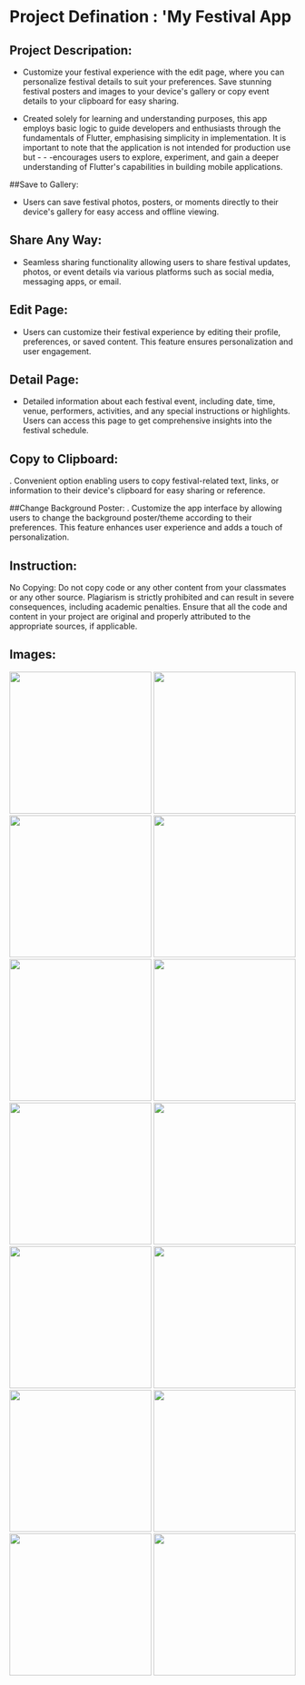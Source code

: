 # Project Defination : 'My Festival App

## Project Descripation:
- Customize your festival experience with the edit page, where you can personalize festival details to suit your preferences. Save stunning festival posters and images to your device's gallery or copy event details to your clipboard for easy sharing.

- Created solely for learning and understanding purposes, this app employs basic logic to guide developers and enthusiasts through the fundamentals of Flutter, emphasising simplicity in implementation. It is important to note that the application is not intended for production use but - - -encourages users to explore, experiment, and gain a deeper understanding of Flutter's capabilities in building mobile applications.

##Save to Gallery:
- Users can save festival photos, posters, or moments directly to their device's gallery for easy access and offline viewing.

## Share Any Way:
- Seamless sharing functionality allowing users to share festival updates, photos, or event details via various platforms such as social media, messaging apps, or email.

## Edit Page:
- Users can customize their festival experience by editing their profile, preferences, or saved content. This feature ensures personalization and user engagement.

## Detail Page:
- Detailed information about each festival event, including date, time, venue, performers, activities, and any special instructions or highlights. Users can access this page to get comprehensive insights into the festival schedule.

## Copy to Clipboard:
. Convenient option enabling users to copy festival-related text, links, or information to their device's clipboard for easy sharing or reference.

##Change Background Poster:
. Customize the app interface by allowing users to change the background poster/theme according to their preferences. This feature enhances user experience and adds a touch of personalization.

## Instruction:
No Copying: Do not copy code or any other content from your classmates or any other source. Plagiarism is strictly prohibited and can result in severe consequences, including academic penalties. Ensure that all the code and content in your project are original and properly attributed to the appropriate sources, if applicable.

## Images:

<img src="https://github.com/aarchimaniya/myfestivalpoast_app/assets/128701780/9424bfc1-6c86-4738-a445-7d30fcad014b" width="250">
<img src="https://github.com/aarchimaniya/myfestivalpoast_app/assets/128701780/f9738b6e-0157-47c9-b9df-974119ce0f21" width="250">
<img src="https://github.com/aarchimaniya/myfestivalpoast_app/assets/128701780/926a91d3-49b3-44f9-b9b6-270d5eccd58b" width="250">
<img src="https://github.com/aarchimaniya/myfestivalpoast_app/assets/128701780/1c294f4d-a994-47b8-932f-5a2fb5f2bf25" width="250">
<img src="https://github.com/aarchimaniya/myfestivalpoast_app/assets/128701780/07e3d0db-6404-4928-b36d-4fced7203ada" width="250">
<img src="https://github.com/aarchimaniya/myfestivalpoast_app/assets/128701780/6dbde1ad-cbe0-48d2-aec2-c76113a4a3d7" width="250">
<img src="https://github.com/aarchimaniya/myfestivalpoast_app/assets/128701780/78923ce5-62f1-43b6-94dd-68d708994e07" width="250">
<img src="https://github.com/aarchimaniya/myfestivalpoast_app/assets/128701780/6075b2aa-02d4-4b1e-9629-2cf1523c8ea2" width="250">
<img src="https://github.com/aarchimaniya/myfestivalpoast_app/assets/128701780/ca148d01-5a47-4f54-9146-ec1f260f92f8" width="250">
<img src="https://github.com/aarchimaniya/myfestivalpoast_app/assets/128701780/8abbc25c-c911-4317-8a93-7a96c0a9fdb5" width="250">
<img src="https://github.com/aarchimaniya/myfestivalpoast_app/assets/128701780/c7acbc5c-3005-48f5-b34b-ef9162f8ed8e" width="250">
<img src="https://github.com/aarchimaniya/myfestivalpoast_app/assets/128701780/e4a462f4-780e-4ba3-b83d-2ff6d82532d5" width="250">
<img src="https://github.com/aarchimaniya/myfestivalpoast_app/assets/128701780/22942546-11b5-4ebc-9704-77e99b98a099" width="250">
<img src="https://github.com/aarchimaniya/myfestivalpoast_app/assets/128701780/84ec99b9-62b0-45fd-b887-7aa297b92593" width="250">




